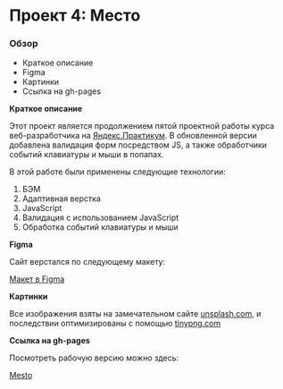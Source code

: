 # Проект 4: Место

### Обзор

* Краткое описание
* Figma
* Картинки
* Ссылка на gh-pages

**Краткое описание**

Этот проект является продолжением пятой проектной работы курса веб-разработчика на [Яндекс.Практикум](https://praktikum.yandex.ru/).
В обновленной версии добавлена валидация форм посредством JS, а также обработчики событий клавиатуры и мыши в попапах.

В этой работе были применены следующие технологии:

1. БЭМ
2. Адаптивная верстка
3. JavaScript
4. Валидация с использованием JavaScript
5. Обработка событий клавиатуры и мыши


**Figma**

Сайт верстался по следующему макету:

[Макет в Figma](https://www.figma.com/file/XNaGNEZD5NEjeyJzAT4gMb/JavaScript.-Sprint-6)

**Картинки**

Все изображения взяты на замечательном сайте [unsplash.com](https://unsplash.com/), и последствии оптимизированы с помощью [tinypng.com](https://tinypng.com/)


**Ссылка на gh-pages**

Посмотреть рабочую версию можно здесь:

[Mesto](https://simplykot.github.io/mesto/)
